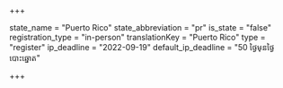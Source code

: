 +++

state_name = "Puerto Rico"
state_abbreviation = "pr"
is_state = "false"
registration_type = "in-person"
translationKey = "Puerto Rico"
type = "register"
ip_deadline = "2022-09-19"
default_ip_deadline = "50 ថ្ងៃមុនថ្ងៃបោះឆ្នោត"

+++